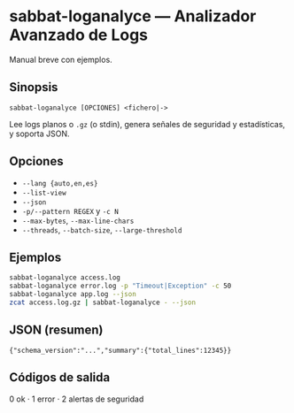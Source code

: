 # sabbat-loganalyce — Analizador Avanzado de Logs

Manual breve con ejemplos.

## Sinopsis
```
sabbat-loganalyce [OPCIONES] <fichero|->
```

Lee logs planos o `.gz` (o stdin), genera señales de seguridad y estadísticas, y soporta JSON.

## Opciones
- `--lang {auto,en,es}`
- `--list-view`
- `--json`
- `-p/--pattern REGEX` y `-c N`
- `--max-bytes`, `--max-line-chars`
- `--threads`, `--batch-size`, `--large-threshold`

## Ejemplos
```bash
sabbat-loganalyce access.log
sabbat-loganalyce error.log -p "Timeout|Exception" -c 50
sabbat-loganalyce app.log --json
zcat access.log.gz | sabbat-loganalyce - --json
```

## JSON (resumen)
```jsonc
{"schema_version":"...","summary":{"total_lines":12345}}
```

## Códigos de salida
0 ok · 1 error · 2 alertas de seguridad
